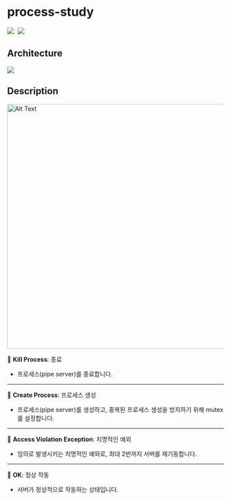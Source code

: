 # process-study

<img src="https://img.shields.io/badge/Csharp-512BD4?style=for-the-badge&logo=csharp&logoColor=white">&nbsp;
<img src="https://img.shields.io/badge/.NET-512BD4?style=for-the-badge&logo=dotnet&logoColor=white">&nbsp;

## Architecture

<img src="https://github.com/reeruryu/process-study/assets/87798704/ba2faa29-7b11-4b48-8071-091a7974c588"/><br>

## Description

<img src="https://github.com/reeruryu/process-study/assets/87798704/e233e080-221e-4e67-8729-ad5ff48cb9d8" alt="Alt Text" width="570"/><br>

📌 **Kill Process**: 종료

- 프로세스(pipe server)를 종료합니다.

---

📌 **Create Process**: 프로세스 생성

- 프로세스(pipe server)를 생성하고, 중복된 프로세스 생성을 방지하기 위해 mutex를 설정합니다.

---

📌 **Access Violation Exception**: 치명적인 예외

- 임의로 발생시키는 치명적인 예외로, 최대 2번까지 서버를 재기동합니다.

---

📌 **OK**: 정상 작동

- 서버가 정상적으로 작동하는 상태입니다.
